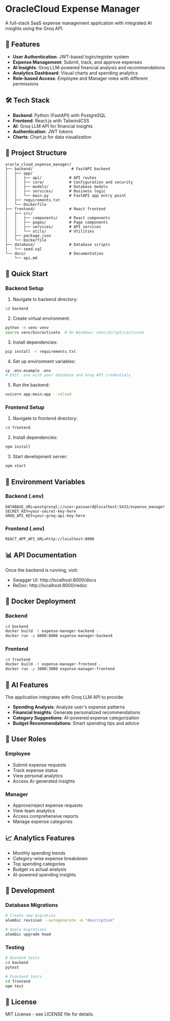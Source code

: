 # OracleCloud Expense Manager

A full-stack SaaS expense management application with integrated AI insights using the Groq API.

## 🚀 Features

- **User Authentication**: JWT-based login/register system
- **Expense Management**: Submit, track, and approve expenses
- **AI Insights**: Groq LLM-powered financial analysis and recommendations
- **Analytics Dashboard**: Visual charts and spending analytics
- **Role-based Access**: Employee and Manager roles with different permissions

## 🛠 Tech Stack

- **Backend**: Python (FastAPI) with PostgreSQL
- **Frontend**: React.js with TailwindCSS
- **AI**: Groq LLM API for financial insights
- **Authentication**: JWT tokens
- **Charts**: Chart.js for data visualization

## 📁 Project Structure

```
oracle_cloud_expense_manager/
├── backend/                 # FastAPI backend
│   ├── app/
│   │   ├── api/            # API routes
│   │   ├── core/           # Configuration and security
│   │   ├── models/         # Database models
│   │   ├── services/       # Business logic
│   │   └── main.py         # FastAPI app entry point
│   ├── requirements.txt
│   └── Dockerfile
├── frontend/               # React frontend
│   ├── src/
│   │   ├── components/     # React components
│   │   ├── pages/          # Page components
│   │   ├── services/       # API services
│   │   └── utils/          # Utilities
│   ├── package.json
│   └── Dockerfile
├── database/               # Database scripts
│   └── seed.sql
└── docs/                   # Documentation
    └── api.md
```

## 🚀 Quick Start

### Backend Setup

1. Navigate to backend directory:
```bash
cd backend
```

2. Create virtual environment:
```bash
python -m venv venv
source venv/bin/activate  # On Windows: venv\Scripts\activate
```

3. Install dependencies:
```bash
pip install -r requirements.txt
```

4. Set up environment variables:
```bash
cp .env.example .env
# Edit .env with your database and Groq API credentials
```

5. Run the backend:
```bash
uvicorn app.main:app --reload
```

### Frontend Setup

1. Navigate to frontend directory:
```bash
cd frontend
```

2. Install dependencies:
```bash
npm install
```

3. Start development server:
```bash
npm start
```

## 🔐 Environment Variables

### Backend (.env)
```
DATABASE_URL=postgresql://user:password@localhost:5432/expense_manager
SECRET_KEY=your-secret-key-here
GROQ_API_KEY=your-groq-api-key-here
```

### Frontend (.env)
```
REACT_APP_API_URL=http://localhost:8000
```

## 📊 API Documentation

Once the backend is running, visit:
- Swagger UI: http://localhost:8000/docs
- ReDoc: http://localhost:8000/redoc

## 🐳 Docker Deployment

### Backend
```bash
cd backend
docker build -t expense-manager-backend .
docker run -p 8000:8000 expense-manager-backend
```

### Frontend
```bash
cd frontend
docker build -t expense-manager-frontend .
docker run -p 3000:3000 expense-manager-frontend
```

## 🤖 AI Features

The application integrates with Groq LLM API to provide:

- **Spending Analysis**: Analyze user's expense patterns
- **Financial Insights**: Generate personalized recommendations
- **Category Suggestions**: AI-powered expense categorization
- **Budget Recommendations**: Smart spending tips and advice

## 👥 User Roles

### Employee
- Submit expense requests
- Track expense status
- View personal analytics
- Access AI-generated insights

### Manager
- Approve/reject expense requests
- View team analytics
- Access comprehensive reports
- Manage expense categories

## 📈 Analytics Features

- Monthly spending trends
- Category-wise expense breakdown
- Top spending categories
- Budget vs actual analysis
- AI-powered spending insights

## 🔧 Development

### Database Migrations
```bash
# Create new migration
alembic revision --autogenerate -m "description"

# Apply migrations
alembic upgrade head
```

### Testing
```bash
# Backend tests
cd backend
pytest

# Frontend tests
cd frontend
npm test
```

## 📝 License

MIT License - see LICENSE file for details. 